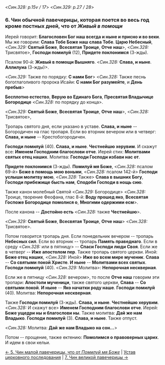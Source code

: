 
<*Син.328: p.15v / 17*>
<*Син.329: p.27 / 28*>

### 6. Чин обычной павечерицы, которая поется во весь год кроме постных дней, что от *Живый в помощи*

Иерей говорит: **Благословен Бог наш всегда и ныне и присно и во веки**.
Мы же говорим: **Слава Тобе Боже наш слава Тобе**. 
**Царю Небесный**,
<*Син.329:* **Святый Боже**, **Всесвятая Троице**, **Отче наш**>,
<*Син.328:* Трисвятое>,
**Господи помилуй** (12), **Придете поклонимся** (3-жды).

Псалом 90-й: **Живый в помощи Вышняго**.
<*Син.328:* **Слава, и ныне**. **Аллилуиа** (3-жды)>.

<*Син.329:* Также по порядку: **С нами Бог**> 
<*Син.328:* Также песнь богоглаголивого пророка Исайи: 
**С нами Бог разумейте**, и **День пребыв**>

**Бесплотно естество**, **Верую во Единаго Бога**, 
**Пресвятая Владычице Богородице** <*Син.328:* по порядку до конца>. 

<*Син.329:* **Святый Боже**, **Всесвятая Троице**, **Отче наш**>,
<*Син.328:* Трисвятое>,

Тропарь святого дня, если указано в уставе. 
**Слава, и ныне** -- Богородичен на глас тропаря.
Если во вторник вечером или в четверг: **Слава, и ныне** -- Крестобогородичен. 

**Господи помилуй** (40). **Слава, и ныне**. **Честнейшю херувим**. 
И скажут все: **Именем Господним благослови отче**. 
Иерей стих: **Молитвами святых отец наших**. 
Молитва: **Господи Господи избави нас от**. 

**Придете поклонимся** (3-жды). 
**Помилуй мя Боже**, <*Син.328:* псалом 69-й> **Боже в помощь мою воньми**,
<*Син.328:* псалом 142-й> **Господи услыши молитву мою**,
<*Син.328:* Также> **Слава в вышних Богу**, **Господи прибежище бысть нам**, 
**Сподоби Господи в нощь сию**. 

Также канон молебный Святой <*Син.329:* Богородице> 
<*Син.328:* Троице, творение Феофана, глас 8-й: **Воду прошед яко**, 
**Всесвятая Госпоже Богородице помолися о**, **Многими одержими есм**>. 

После канона -- **Достойно есть** <*Син.328:* также **Честнейшю**>.

<*Син.329:* **Святый Боже**, **Всесвятая Троице**, **Отче наш**>
<*Син.328:* Трисвятое>.

Потом говорится тропарь дня. 
Если понедельник вечером -- тропарь **Небесных сил**. 
Если во вторник -- тропарь **Память праведнаго**. 
Если в среду <*Син.328:* или в пятницу> -- **Спаси Господи люди Своя**. 
Если же в четверг -- **Иже апостолом пер**. 
Также тропарь святого церкви. 
Иной: **Боже отец наших**,
<*Син.328:* Иной> **Иже во всем мире мученик**. 
**Слава** -- **Со святыми покой Христе**. 
**И ныне** -- **Молитвами всех святых**. 
**Господи помилуй** (40). <*Син.329:* Молитва>: **Непорочная нескверная**.

Если же в пятницу <*Син.328:* вечером>, то после **Отче наш** говорим эти тропари: 
**Апостоли мученици**, также святого церкви, 
**Слава** -- **Со святыми покой**. 
**И ныне** -- **Яко начатки роду наше**.
**Господи помилуй** (40). Молитва: **Непорочная нескверная**.

Также **Господи помилуй** (3-жды). **Слава, и ныне**. **Честнейшю херувим**.
<*Син.328:* И скажут все> **Именем Господним благослови отче**. 
Иерей: **Боже ущедри ны и благослови ны**.
Также молитва: **Дай же нам Владыко**.
**Господи помилуй** (3). **Слава, и ныне**. Также отпуст.

<*Син.328:* Молитва: **Дай же нам Владыко на сон...**>

Потом -- прощение, также ектению: **Помолимся о правоверных царих**. 
И идем в свои кельи.

[← 5. Чин малой павечерицы, что от *Помилуй мя Боже*](005.md)
| [Устав церковного последования](README.md)
| [7. Чин великой павечерицы →](007.md)
